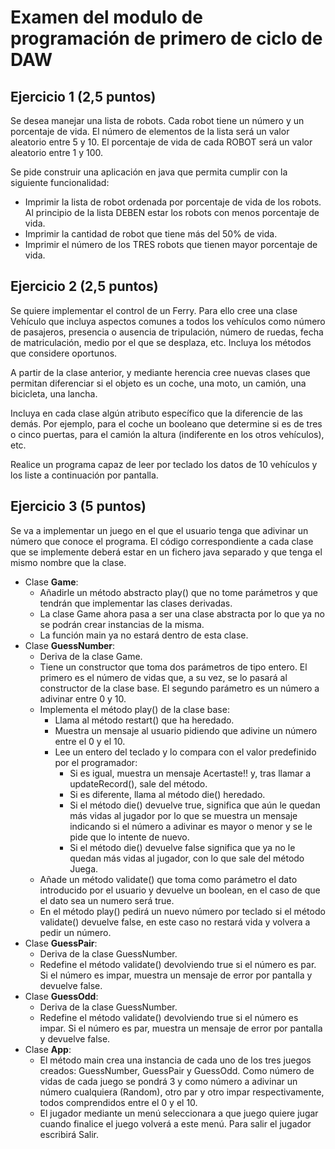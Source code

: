 # Examen del modulo de programación de primero de ciclo de DAW
## Ejercicio 1 (2,5 puntos)
Se desea manejar una lista de robots. Cada robot tiene un número y un porcentaje de vida. El número de elementos de la lista será un valor aleatorio entre 5 y 10. El porcentaje de vida de cada ROBOT será un valor aleatorio entre 1 y 100.

Se pide construir una aplicación en java que permita cumplir con la siguiente funcionalidad:
  - Imprimir la lista de robot ordenada por porcentaje de vida de los robots. Al principio de la lista DEBEN estar los robots con menos porcentaje de vida.
  - Imprimir la cantidad de robot que tiene más del 50% de vida.
  - Imprimir el número de los TRES robots que tienen mayor porcentaje de vida.

## Ejercicio 2 (2,5 puntos)
Se quiere implementar el control de un Ferry. Para ello cree una clase Vehículo que incluya aspectos comunes a todos los vehículos como número de pasajeros, presencia o ausencia de tripulación, número de ruedas, fecha de matriculación, medio por el que se desplaza, etc. Incluya los métodos que considere oportunos.

A partir de la clase anterior, y mediante herencia cree nuevas clases que permitan diferenciar si el objeto es un coche, una moto, un camión, una bicicleta, una lancha.

Incluya en cada clase algún atributo específico que la diferencie de las demás. Por ejemplo, para el coche un booleano que determine si es de tres o cinco puertas, para el camión la altura (indiferente en los otros vehículos), etc.

Realice un programa capaz de leer por teclado los datos de 10 vehículos y los liste a continuación por pantalla.

## Ejercicio 3 (5 puntos)
Se va a implementar un juego en el que el usuario tenga que adivinar un número que conoce el programa. El código correspondiente a cada clase que se implemente deberá estar en un fichero java separado y que tenga el mismo nombre que la clase.

- Clase **Game**:
  - Añadirle un método abstracto play() que no tome parámetros y que tendrán que implementar las clases derivadas.
  - La clase Game ahora pasa a ser una clase abstracta por lo que ya no se podrán crear instancias de la misma.
  - La función main ya no estará dentro de esta clase.
- Clase **GuessNumber**:
  - Deriva de la clase Game.
  - Tiene un constructor que toma dos parámetros de tipo entero. El primero es el número de vidas que, a su vez, se lo pasará al constructor de la clase base. El segundo parámetro es un número a adivinar entre 0 y 10.
  - Implementa el método play() de la clase base:
    - Llama al método restart() que ha heredado.
    - Muestra un mensaje al usuario pidiendo que adivine un número entre el 0 y el 10.
    - Lee un entero del teclado y lo compara con el valor predefinido por el programador: 
      - Si es igual, muestra un mensaje Acertaste!! y, tras llamar a updateRecord(), sale del método.
      - Si es diferente, llama al método die() heredado.
      - Si el método die() devuelve true, significa que aún le quedan más vidas al jugador por lo que se muestra un mensaje indicando si el número a adivinar es mayor o menor y se le pide que lo intente de nuevo.
      - Si el método die() devuelve false significa que ya no le quedan más vidas al jugador, con lo que sale del método Juega.
  - Añade un método validate() que toma como parámetro el dato introducido por el usuario y devuelve un boolean, en el caso de que el dato sea un numero será true. 
  - En el método play() pedirá un nuevo número por teclado si el método validate() devuelve false, en este caso no restará vida y volvera a pedir un número.
- Clase **GuessPair**:
  - Deriva de la clase GuessNumber.
  - Redefine el método validate() devolviendo true si el número es par. Si el número es impar, muestra un mensaje de error por pantalla y devuelve false.
- Clase **GuessOdd**:
  - Deriva de la clase GuessNumber.
  - Redefine el método validate() devolviendo true si el número es impar. Si el número es par, muestra un mensaje de error por pantalla y devuelve false.
- Clase **App**:
  - El método main crea una instancia de cada uno de los tres juegos creados: GuessNumber, GuessPair y GuessOdd. Como número de vidas de cada juego se pondrá 3 y como número a adivinar un número cualquiera (Random), otro par y otro impar respectivamente, todos comprendidos entre el 0 y el 10.
  - El jugador mediante un menú seleccionara a que juego quiere jugar cuando finalice el juego volverá a este menú. Para salir el jugador escribirá Salir.
